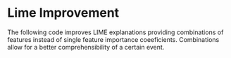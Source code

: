 # Lime Improvement
The following code improves LIME explanations providing combinations of features instead of single feature importance coeeficients.
Combinations allow for a better comprehensibility of a certain event.
